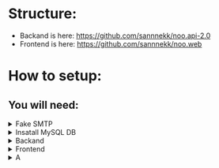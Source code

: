 # Structure:
* Backand is here: https://github.com/sannnekk/noo.api-2.0
* Frontend is here: https://github.com/sannnekk/noo.web
# How to setup:
## You will need:
<details>
<summary>Fake SMTP</summary>

# Insatall Fake SMTP
For this perpuse you can use any Fake SMTP service

For example https://github.com/mailhog/MailHog
## MacOS:
```sh
brew update && brew install mailhog
```
### Run:
```sh
MailHog
```

<details>
<summary>Tips and Trics</summary>
* Access GUI via http://localhost/phpmyadmin
* CI via `/Applications/XAMPP/xamppfiles/bin/mysql -u root`
</details>

</details>

<details>
<summary>Insatall MySQL DB</summary>
# Insatall MySQL DB
For example you can use [xampp](https://www.google.com/search?q=xampp)

</details>

<details>
<summary>Backand</summary>
# Download
```sh
git clone https://github.com/sannnekk/noo.api-2.0
```
# Setup
### If it's your first time, you need to create schema in DB:
In [DataSource.ts](src/Core/Data/DataSource.ts) change `synchronize: false` -> `synchronize: true`
### Setup all dependencyes:
```sh
pnpm install
```
### Create .env file
With all credentials to your DB
For example:
```sh
DB_HOST=localhost
DB_PORT=3306
DB_NAME=test
APP_PORT=3000
```
### Run
```sh
npm run dev
```

</details>
<details>
<summary>Frontend</summary>
## Install:
```sh
git clone https://github.com/sannnekk/noo.web
```
## Run:
[Read Readme](https://github.com/sannnekk/noo.web)
</details>



<details>
<summary>A</summary>
</details>

